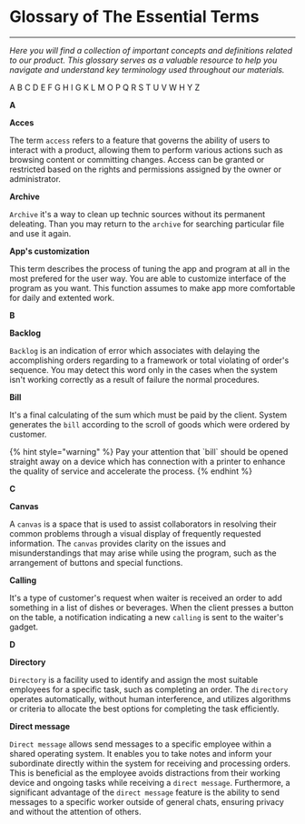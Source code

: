 # Glossary of The Essential Terms

***

_Here you will find a collection of important concepts and definitions related to our product. This glossary serves as a valuable resource to help you navigate and understand key terminology used throughout our materials._

A B C D E F G H I G K L M O P Q R S T U V W H Y Z

**A**

**Acces**

The term `access` refers to a feature that governs the ability of users to interact with a product, allowing them to perform various actions such as browsing content or committing changes. Access can be granted or restricted based on the rights and permissions assigned by the owner or administrator.

**Archive**&#x20;

`Archive` it's a way to clean up technic sources without its permanent deleating. Than you may return to the `archive` for searching particular file and use it again.

**App's customization**&#x20;

This term describes the process of tuning the app and program at all in the most prefered for the user way. You are able to customize interface of the program as you want. This function assumes to make app more comfortable for daily and extented work.

**B**

**Backlog**

`Backlog` is an indication of error which associates with delaying the accomplishing orders regarding to a framework or total violating of order's sequence. You may detect this word only in the cases when the system isn't working correctly as a result of failure the normal procedures.

**Bill**&#x20;

It's a final calculating of the sum which must be paid by the client. System generates the `bill` according to the scroll of goods which were ordered by customer.

{% hint style="warning" %}
Pay your attention that \`bill\` should be opened straight away on a device which has connection with a printer to enhance the quality of service and accelerate the process.
{% endhint %}

**C**

**Canvas**

A `canvas` is a space that is used to assist collaborators in resolving their common problems through a visual display of frequently requested information. The `canvas` provides clarity on the issues and misunderstandings that may arise while using the program, such as the arrangement of buttons and special functions.

**Calling**&#x20;

It's a type of customer's request when waiter is received an order to add something in a list of dishes or beverages. When the client presses a button on the table, a notification indicating a new `calling` is sent to the waiter's gadget.

**D**

**Directory**&#x20;

`Directory` is a facility used to identify and assign the most suitable employees for a specific task, such as completing an order. The `directory` operates automatically, without human interference, and utilizes algorithms or criteria to allocate the best options for completing the task efficiently.

**Direct message**

`Direct message` allows send messages to a specific employee within a shared operating system. It enables you to take notes and inform your subordinate directly within the system for receiving and processing orders. This is beneficial as the employee avoids distractions from their working device and ongoing tasks while receiving a `direct message`. Furthermore, a significant advantage of the `direct message` feature is the ability to send messages to a specific worker outside of general chats, ensuring privacy and without the attention of others.

